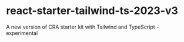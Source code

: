 # react-starter-tailwind-ts-2023-v3
A new version of CRA starter kit with Tailwind and TypeScript - experimental
